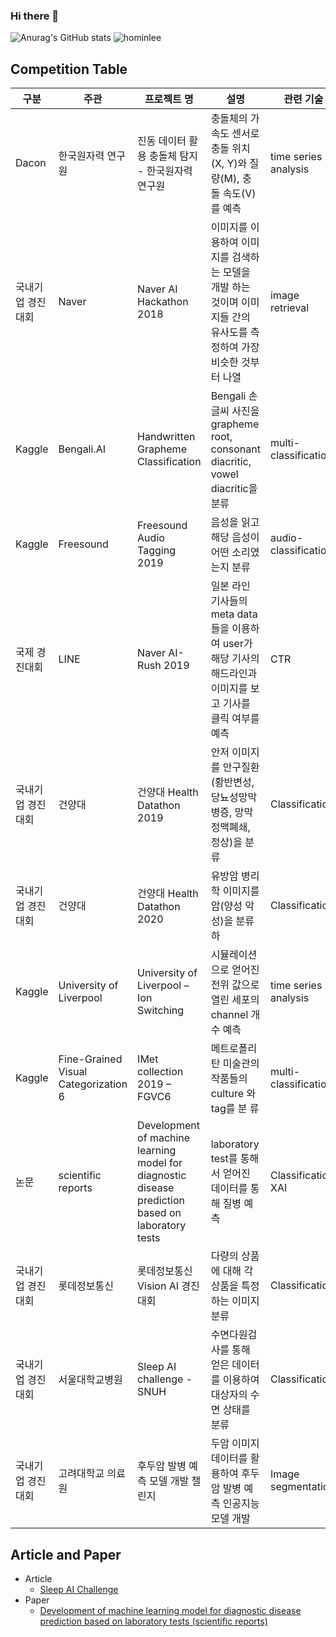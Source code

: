 ### Hi there 👋

  ![Anurag's GitHub stats](https://github-readme-stats.vercel.app/api?username=DShomin&show_icons=true&theme=dracula)
  ![hominlee](https://road-to-kaggle-grandmaster.vercel.app/api/simple/{hominlee})

<!--
**DShomin/DShomin** is a ✨ _special_ ✨ repository because its `README.md` (this file) appears on your GitHub profile.

Here are some ideas to get you started:

- 🔭 I’m currently working on ...
- 🌱 I’m currently learning ...
- 👯 I’m looking to collaborate on ...
- 🤔 I’m looking for help with ...
- 💬 Ask me about ...
- 📫 How to reach me: ...
- 😄 Pronouns: ...
- ⚡ Fun fact: ...
-->

## Competition Table
| 구분  | 주관  | 프로젝트 명 | 설명  | 관련 기술 | 결과  |
| --- | --- | --- | --- | --- | --- |
| Dacon | 한국원자력 연구원 | 진동 데이터 활용 충돌체 탐지 \- 한국원자력 연구원 | 충돌체의 가속도 센서로 충돌 위치(X, Y)와 질량(M), 충돌 속도(V)를 예측 | time series analysis | 6위  |
| 국내기업 경진대회 | Naver | Naver AI Hackathon 2018 | 이미지를 이용하여 이미지를 검색하는 모델을 개발 하는 것이며 이미지들 간의 유사도를 측정하여 가장 비슷한 것부터 나열 | image retrieval | 10위 |
| Kaggle | Bengali.AI | Handwritten Grapheme Classification | Bengali 손글씨 사진을 grapheme root, consonant diacritic, vowel diacritic을 분류 | multi-classification | 동메달 상위 10% |
| Kaggle | Freesound | Freesound Audio Tagging 2019 | 음성을 읽고 해당 음성이 어떤 소리였는지 분류 | audio-classification | 동메달 상위 9% |
| 국제 경진대회 | LINE | Naver AI-Rush 2019 | 일본 라인 기사들의 meta data들을 이용하여 user가 해당 기사의 해드라인과 이미지를 보고 기사를 클릭 여부를 예측 | CTR | 5위  |
| 국내기업 경진대회 | 건양대 | 건양대 Health Datathon 2019 | 안저 이미지를 안구질환(황반변성, 당뇨성망막병증, 망막정맥폐쇄, 정상)을 분류 | Classification | 3위  |
| 국내기업 경진대회 | 건양대 | 건양대 Health Datathon 2020 | 유방암 병리학 이미지를 암(양성 악성)을 분류하 | Classification | 2위  |
| Kaggle | University of Liverpool | University of Liverpool – Ion Switching | 시뮬레이션으로 얻어진 전위 값으로 열린 세포의 channel 개수 예측 | time series analysis | 은메달 상위 4% |
| Kaggle | Fine-Grained Visual Categorization 6 | IMet collection 2019 – FGVC6 | 메트로폴리탄 미술관의 작품들의 culture 와 tag를 분 류 | multi-classification | 동메달 상위 13% |
| 논문  | scientific reports | Development of machine learning model for diagnostic disease prediction based on laboratory tests | laboratory test를 통해서 얻어진 데이터를 통해 질병 예측 | Classification, XAI | 저널 등재 |
| 국내기업 경진대회 | 롯데정보통신 | 롯데정보통신 Vision AI 경진대회 | 다량의 상품에 대해 각 상품을 특정하는 이미지 분류 | Classification | 1위 🎉 |
| 국내기업 경진대회 | 서울대학교병원 | Sleep AI challenge - SNUH | 수면다원검사를 통해 얻은 데이터를 이용하여 대상자의 수면 상태를 분류 | Classification | 1위 🎉 |
| 국내기업 경진대회 | 고려대학교 의료원 | 후두암 발병 예측 모델 개발 챌린지 | 두암 이미지 데이터를 활용하여 후두암 발병 예측 인공지능 모델 개발 | Image segmentation | 2위 최우수상 |

## Article and Paper
- Article
  - [Sleep AI Challenge](http://www.aitimes.kr/news/articleView.html?idxno=20318)
- Paper
  - [Development of machine learning model for diagnostic disease prediction based on laboratory tests (scientific reports)](https://www.nature.com/articles/s41598-021-87171-5)

